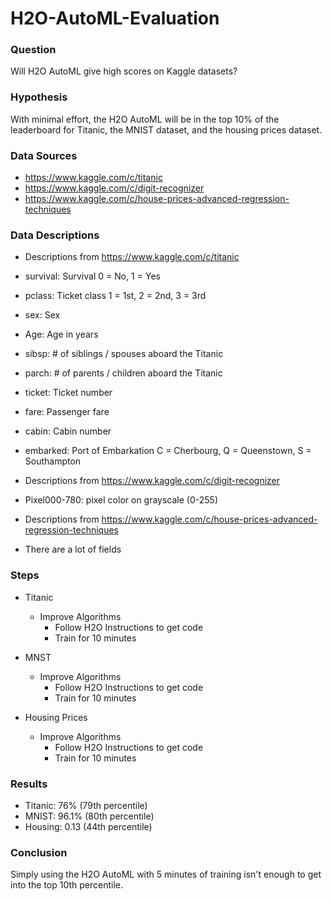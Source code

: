# H2O-AutoML-Evaluation

### Question

Will H2O AutoML give high scores on Kaggle datasets?

### Hypothesis

With minimal effort, the H2O AutoML will be in the top 10% of the leaderboard for Titanic, the MNIST dataset, and the housing prices dataset.

### Data Sources

- https://www.kaggle.com/c/titanic
- https://www.kaggle.com/c/digit-recognizer
- https://www.kaggle.com/c/house-prices-advanced-regression-techniques

### Data Descriptions

- Descriptions from https://www.kaggle.com/c/titanic
- survival:	Survival	0 = No, 1 = Yes
- pclass:	Ticket class	1 = 1st, 2 = 2nd, 3 = 3rd
- sex:	Sex
- Age:	Age in years
- sibsp:	# of siblings / spouses aboard the Titanic
- parch:	# of parents / children aboard the Titanic
- ticket:	Ticket number
- fare:	Passenger fare
- cabin:	Cabin number
- embarked:	Port of Embarkation	C = Cherbourg, Q = Queenstown, S = Southampton

- Descriptions from https://www.kaggle.com/c/digit-recognizer
- Pixel000-780: pixel color on grayscale (0-255)

- Descriptions from https://www.kaggle.com/c/house-prices-advanced-regression-techniques
- There are a lot of fields

### Steps

- Titanic
  - Improve Algorithms
    - Follow H2O Instructions to get code
    - Train for 10 minutes

- MNST
  - Improve Algorithms
    - Follow H2O Instructions to get code
    - Train for 10 minutes  

- Housing Prices
  - Improve Algorithms
    - Follow H2O Instructions to get code
    - Train for 10 minutes



### Results

- Titanic: 76% (79th percentile)
- MNIST: 96.1% (80th percentile)
- Housing: 0.13 (44th percentile)

### Conclusion

Simply using the H2O AutoML with 5 minutes of training isn't enough to get into the top 10th percentile.
